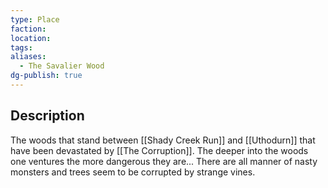 ```yaml
---
type: Place
faction: 
location: 
tags: 
aliases:
  - The Savalier Wood
dg-publish: true
---
```

## Description
The woods that stand between [[Shady Creek Run]] and [[Uthodurn]] that have been devastated by [[The Corruption]]. The deeper into the woods one ventures the more dangerous they are... There are all manner of nasty monsters and trees seem to be corrupted by strange vines.